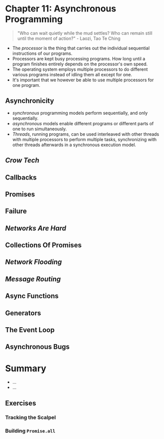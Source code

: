 # Chapter 11: Asynchronous Programming
> "Who can wait quietly while the mud settles?
> Who can remain still until the moment of action?" - Laozi, Tao Te Ching

- The *processor* is the thing that carries out the individual sequential instructions of our programs.
- Processors are kept busy processing programs. How long until a program finishes entirely depends on the processor's own speed.
- The operating system employs multiple processors to do different various programs instead of idling them all except for one.
- It's important that we however be able to use multiple processors for one program.

## Asynchronicity
- *synchronous* programming models perform sequentially, and only sequentially.
- *asynchronous* models enable different programs or different parts of one to run simultaneously.
- *Threads*, running programs, can be used interleaved with other threads with multiple processors to perform multiple tasks, synchronizing with other threads afterwards in a synchronous execution model.

## *Crow Tech*

## Callbacks

## Promises

## Failure

## *Networks Are Hard*

## Collections Of Promises

## *Network Flooding*

## *Message Routing*

## Async Functions

## Generators

## The Event Loop

## Asynchronous Bugs

# Summary 
- ...
- ...

## Exercises

### Tracking the Scalpel

### Building `Promise.all`